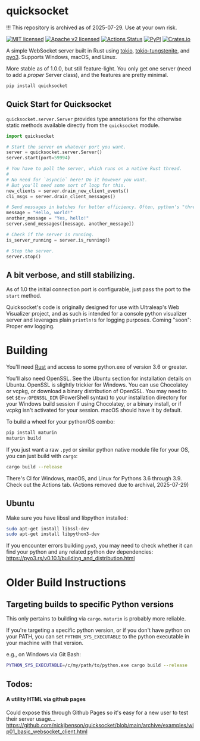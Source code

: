 
# quicksocket

!!! This repository is archived as of 2025-07-29. Use at your own risk.

[![MIT licensed](https://img.shields.io/badge/license-MIT-blue.svg)](./LICENSE)
[![Apache v2 licensed](https://img.shields.io/badge/License-Apache%202.0-blue.svg)](https://opensource.org/licenses/Apache-2.0)
[![Actions Status](https://github.com/nickjbenson/quicksocket/workflows/Build/badge.svg)](https://github.com/nickjbenson/quicksocket/actions)
[![PyPI](https://img.shields.io/pypi/v/quicksocket.svg?style=flat)](https://pypi.org/project/quicksocket/)
[![Crates.io](https://img.shields.io/crates/v/quicksocket.svg?style=flat)](https://crates.io/crates/quicksocket)

A simple WebSocket server built in Rust using [tokio](https://tokio.rs/), [tokio-tungstenite](https://github.com/snapview/tokio-tungstenite), and [pyo3](https://github.com/PyO3/PyO3). Supports Windows, macOS, and Linux.

More stable as of 1.0.0, but still feature-light. You only get one server (need to add a *proper* Server class), and the features are pretty minimal.

```sh
pip install quicksocket
```
## Quick Start for Quicksocket

`quicksocket.server.Server` provides type annotations for the otherwise static methods available directly from the `quicksocket` module.

```python
import quicksocket

# Start the server on whatever port you want.
server = quicksocket.server.Server()
server.start(port=59994)

# You have to poll the server, which runs on a native Rust thread.
# 
# No need for `asyncio` here! Do it however you want.
# But you'll need some sort of loop for this.
new_clients = server.drain_new_client_events()
cli_msgs = server.drain_client_messages()

# Send messages in batches for better efficiency. Often, python's "threading" is a performance bottleneck.
message = "Hello, world!"
another_message = "Yes, hello!"
server.send_messages([message, another_message])

# Check if the server is running.
is_server_running = server.is_running()

# Stop the server.
server.stop()
```

## A bit verbose, and still stabilizing.

As of 1.0 the initial connection port is configurable, just pass the port to the `start` method.

Quicksocket's code is originally designed for use with Ultraleap's Web Visualizer project, and as such is intended for a console python visualizer server and leverages plain `println!`s for logging purposes. Coming "soon": Proper env logging.

# Building

You'll need [Rust](https://rustup.rs/) and access to some python.exe of version 3.6 or greater.

You'll also need OpenSSL. See the Ubuntu section for installation details on Ubuntu. OpenSSL is slightly trickier for Windows. You can use Chocolatey or vcpkg, or download a binary distribution of OpenSSL. You may need to set `$Env:OPENSSL_DIR` (PowerShell syntax) to your installation directory for your Windows build session if using Chocolatey, or a binary install, or if vcpkg isn't activated for your session. macOS should have it by default.

To build a wheel for your python/OS combo:
```sh
pip install maturin
maturin build
```

If you just want a raw `.pyd` or similar python native module file for your OS, you can just build with `cargo`:
```sh
cargo build --release
```

There's CI for Windows, macOS, and Linux for Pythons 3.6 through 3.9. Check out the Actions tab. (Actions removed due to archival, 2025-07-29)

## Ubuntu

Make sure you have libssl and libpython installed:
```sh
sudo apt-get install libssl-dev
sudo apt-get install libpython3-dev
```

If you encounter errors building `pyo3`, you may need to check whether it can find your python and any related python dev dependencies: https://pyo3.rs/v0.10.1/building_and_distribution.html

# Older Build Instructions

## Targeting builds to specific Python versions

This only pertains to building via `cargo`. `maturin` is probably more reliable.

If you're targeting a specific python version, or if you don't have python on your PATH, you can set `PYTHON_SYS_EXECUTABLE` to the python executable in your machine with that version. 

e.g., on Windows via Git Bash:
```sh
PYTHON_SYS_EXECUTABLE=/c/my/path/to/python.exe cargo build --release
```

## Todos:

#### A utility HTML via github pages
Could expose this through Github Pages so it's easy for a new user to test their server usage...
https://github.com/nickjbenson/quicksocket/blob/main/archive/examples/wip01_basic_websocket_client.html
